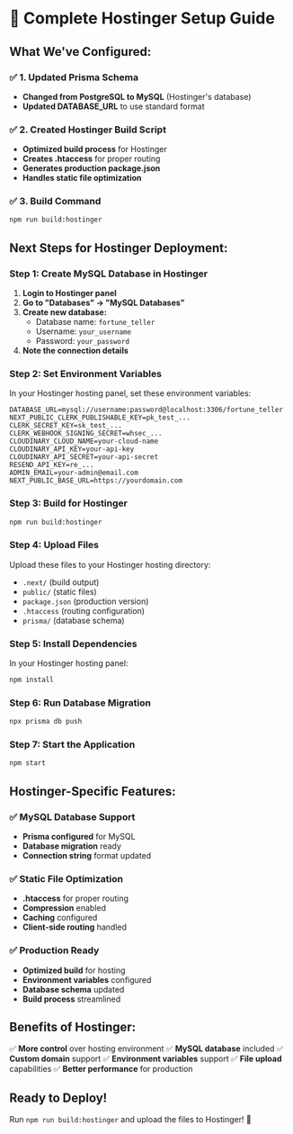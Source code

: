 # 🚀 Complete Hostinger Setup Guide

## **What We've Configured:**

### ✅ **1. Updated Prisma Schema**
- **Changed from PostgreSQL to MySQL** (Hostinger's database)
- **Updated DATABASE_URL** to use standard format

### ✅ **2. Created Hostinger Build Script**
- **Optimized build process** for Hostinger
- **Creates .htaccess** for proper routing
- **Generates production package.json**
- **Handles static file optimization**

### ✅ **3. Build Command**
```bash
npm run build:hostinger
```

## **Next Steps for Hostinger Deployment:**

### **Step 1: Create MySQL Database in Hostinger**
1. **Login to Hostinger panel**
2. **Go to "Databases" → "MySQL Databases"**
3. **Create new database:**
   - Database name: `fortune_teller`
   - Username: `your_username`
   - Password: `your_password`
4. **Note the connection details**

### **Step 2: Set Environment Variables**
In your Hostinger hosting panel, set these environment variables:

```
DATABASE_URL=mysql://username:password@localhost:3306/fortune_teller
NEXT_PUBLIC_CLERK_PUBLISHABLE_KEY=pk_test_...
CLERK_SECRET_KEY=sk_test_...
CLERK_WEBHOOK_SIGNING_SECRET=whsec_...
CLOUDINARY_CLOUD_NAME=your-cloud-name
CLOUDINARY_API_KEY=your-api-key
CLOUDINARY_API_SECRET=your-api-secret
RESEND_API_KEY=re_...
ADMIN_EMAIL=your-admin@email.com
NEXT_PUBLIC_BASE_URL=https://yourdomain.com
```

### **Step 3: Build for Hostinger**
```bash
npm run build:hostinger
```

### **Step 4: Upload Files**
Upload these files to your Hostinger hosting directory:
- `.next/` (build output)
- `public/` (static files)
- `package.json` (production version)
- `.htaccess` (routing configuration)
- `prisma/` (database schema)

### **Step 5: Install Dependencies**
In your Hostinger hosting panel:
```bash
npm install
```

### **Step 6: Run Database Migration**
```bash
npx prisma db push
```

### **Step 7: Start the Application**
```bash
npm start
```

## **Hostinger-Specific Features:**

### ✅ **MySQL Database Support**
- **Prisma configured** for MySQL
- **Database migration** ready
- **Connection string** format updated

### ✅ **Static File Optimization**
- **.htaccess** for proper routing
- **Compression** enabled
- **Caching** configured
- **Client-side routing** handled

### ✅ **Production Ready**
- **Optimized build** for hosting
- **Environment variables** configured
- **Database schema** updated
- **Build process** streamlined

## **Benefits of Hostinger:**

✅ **More control** over hosting environment
✅ **MySQL database** included
✅ **Custom domain** support
✅ **Environment variables** support
✅ **File upload** capabilities
✅ **Better performance** for production

## **Ready to Deploy!**

Run `npm run build:hostinger` and upload the files to Hostinger! 🚀
